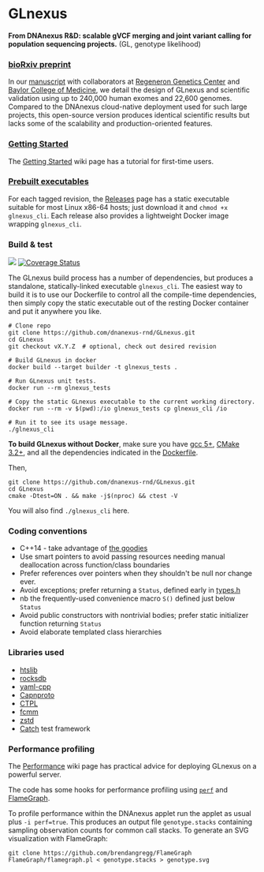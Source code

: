 # GLnexus
**From DNAnexus R&D: scalable gVCF merging and joint variant calling for population sequencing projects.**
(GL, genotype likelihood)

### [bioRxiv preprint](http://dx.doi.org/10.1101/343970)

In our [manuscript](http://dx.doi.org/10.1101/343970) with collaborators at [Regeneron Genetics Center](https://www.regeneron.com/genetics-center) and [Baylor College of Medicine](https://www.hgsc.bcm.edu/), we detail the design of GLnexus and scientific validation using up to 240,000 human exomes and 22,600 genomes. Compared to the DNAnexus cloud-native deployment used for such large projects, this open-source version produces identical scientific results but lacks some of the scalability and production-oriented features.

### [Getting Started](https://github.com/dnanexus-rnd/GLnexus/wiki/Getting-Started)

The [Getting Started](https://github.com/dnanexus-rnd/GLnexus/wiki/Getting-Started) wiki page has a tutorial for first-time users.

### [Prebuilt executables](https://github.com/dnanexus-rnd/GLnexus/releases)

For each tagged revision, the [Releases](https://github.com/dnanexus-rnd/GLnexus/releases) page has a static executable suitable for most Linux x86-64 hosts; just download it and `chmod +x glnexus_cli`. Each release also provides a lightweight Docker image wrapping `glnexus_cli`.

### Build & test

<a href="https://travis-ci.org/dnanexus-rnd/GLnexus"><img src="https://travis-ci.org/dnanexus-rnd/GLnexus.svg?branch=master"/></a> [![Coverage Status](https://coveralls.io/repos/dnanexus-rnd/GLnexus/badge.svg?branch=master&service=github)](https://coveralls.io/github/dnanexus-rnd/GLnexus?branch=master)

The GLnexus build process has a number of dependencies, but produces a standalone, statically-linked executable `glnexus_cli`. The easiest way to build it is to use our Dockerfile to control all the compile-time dependencies, then simply copy the static executable out of the resting Docker container and put it anywhere you like. 

```
# Clone repo
git clone https://github.com/dnanexus-rnd/GLnexus.git
cd GLnexus
git checkout vX.Y.Z  # optional, check out desired revision

# Build GLnexus in docker
docker build --target builder -t glnexus_tests .

# Run GLnexus unit tests.
docker run --rm glnexus_tests

# Copy the static GLnexus executable to the current working directory.
docker run --rm -v $(pwd):/io glnexus_tests cp glnexus_cli /io

# Run it to see its usage message.
./glnexus_cli
```

**To build GLnexus without Docker**, make sure you have [gcc 5+](http://askubuntu.com/a/581497), [CMake 3.2+](http://askubuntu.com/questions/610291/how-to-install-cmake-3-2-on-ubuntu-14-04), and all the dependencies indicated in the [Dockerfile](https://github.com/dnanexus-rnd/GLnexus/blob/master/Dockerfile). 

Then,

```
git clone https://github.com/dnanexus-rnd/GLnexus.git
cd GLnexus
cmake -Dtest=ON . && make -j$(nproc) && ctest -V
```

You will also find `./glnexus_cli` here.

### Coding conventions

* C++14 - take advantage of [the goodies](http://shop.oreilly.com/product/0636920033707.do)
* Use smart pointers to avoid passing resources needing manual deallocation across function/class boundaries
* Prefer references over pointers when they shouldn't be null nor change ever.
* Avoid exceptions; prefer returning a `Status`, defined early in [types.h](https://github.com/dnanexus-rnd/GLnexus/blob/master/include/types.h)
 * nb the frequently-used convenience macro `S()` defined just below `Status`
* Avoid public constructors with nontrivial bodies; prefer static initializer function returning `Status`
* Avoid elaborate templated class hierarchies

### Libraries used 
* [htslib](https://github.com/samtools/htslib)
* [rocksdb](https://github.com/facebook/rocksdb)
* [yaml-cpp](https://github.com/jbeder/yaml-cpp)
* [Capnproto](https://github.com/sandstorm-io/capnproto)
* [CTPL](https://github.com/vit-vit/CTPL)
* [fcmm](https://github.com/giacomodrago/fcmm)
* [zstd](https://github.com/facebook/zstd)
* [Catch](https://github.com/philsquared/Catch) test framework

### Performance profiling

The [Performance](https://github.com/dnanexus-rnd/GLnexus/wiki/Performance) wiki page has practical advice for deploying GLnexus on a powerful server.

The code has some hooks for performance profiling using
[`perf`](https://en.wikipedia.org/wiki/Perf_(Linux)) and
[FlameGraph](http://www.brendangregg.com/FlameGraphs/cpuflamegraphs.html).

To profile performance within the DNAnexus applet run the applet as
usual plus `-i perf=true`. This produces an output file
```genotype.stacks``` containing sampling observation counts for common call
stacks. To generate an SVG visualization with FlameGraph:

```
git clone https://github.com/brendangregg/FlameGraph
FlameGraph/flamegraph.pl < genotype.stacks > genotype.svg
```
